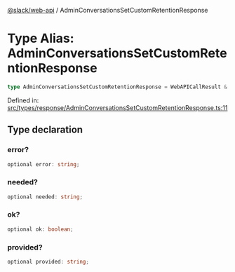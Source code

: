 [@slack/web-api](../index.md) / AdminConversationsSetCustomRetentionResponse

# Type Alias: AdminConversationsSetCustomRetentionResponse

```ts
type AdminConversationsSetCustomRetentionResponse = WebAPICallResult & object;
```

Defined in: [src/types/response/AdminConversationsSetCustomRetentionResponse.ts:11](https://github.com/slackapi/node-slack-sdk/blob/main/packages/web-api/src/types/response/AdminConversationsSetCustomRetentionResponse.ts#L11)

## Type declaration

### error?

```ts
optional error: string;
```

### needed?

```ts
optional needed: string;
```

### ok?

```ts
optional ok: boolean;
```

### provided?

```ts
optional provided: string;
```

